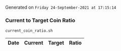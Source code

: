 Generated on `Friday 24-September-2021 at 17:15:14`

### Current to Target Coin Ratio
`current_coin_ratio.sh`

Date|Current|Target|Ratio
---|---|---|---
